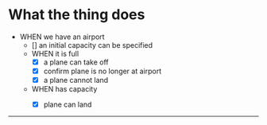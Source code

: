 # What the thing does

- WHEN we have an airport
    - [] an initial capacity can be specified
    - WHEN it is full
        - [x] a plane can take off
        - [x] confirm plane is no longer at airport
        - [X] a plane cannot land
    - WHEN has capacity
        - [x] plane can land
    

---

